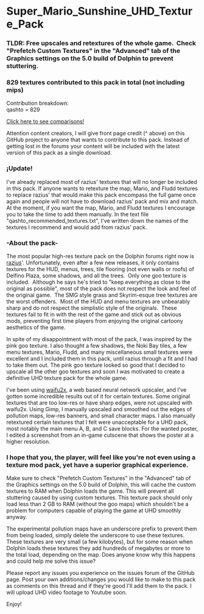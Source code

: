 # Super_Mario_Sunshine_UHD_Texture_Pack
<h3>TLDR: Free upscales and retextures of the whole game.  Check "Prefetch Custom Textures" in the "Advanced" tab of the Graphics settings on the 5.0 build of Dolphin to prevent stuttering.</h3>

<h3> 829 textures contributed to this pack in total (not including mips)</h3>
Contribution breakdown:<br>
qashto = 829

[Click here to see comparisons!](../../wiki)

Attention content creators, I will give front page credit (^ above) on this GitHub project to anyone that wants to contribute to this pack.  Instead of getting lost in the forums your content will be included with the latest version of this pack as a single download.

<h3>¡Update! </h3>
I've already replaced most of razius' textures that will no longer be included in this pack.  If anyone wants to retexture the map, Mario, and Fludd textures to replace razius' that would make this pack encompass the full game once again and people will not have to download razius' pack and mix and match.  At the moment, if you want the map, Mario, and Fludd textures I encourage you to take the time to add them manually.  In the text file "qashto_recommended_textures.txt", I've written down the names of the textures I recommend and would add from razius' pack.

<h3>-About the pack-</h3>

The most popular high-res texture pack on the Dolphin forums right now is <a href="https://forums.dolphin-emu.org/Thread-super-mario-sunshine-hires-texture-pack">razius</a>'.  Unfortunately, even after a few new releases, it only contains textures for the HUD, menus, trees, tile flooring (not even walls or roofs) of Delfino Plaza, some shadows, and all the trees.  Only one goo texture is included.  Although he says he's tried to "keep everything as close to the original as possible", most of the pack does not respect the look and feel of the original game.  The SMG style grass and Skyrim-esque tree textures are the worst offenders.  Most of the HUD and menu textures are unbearably sharp and do not respect the simplistic style of the originals.  These textures fail to fit in with the rest of the game and stick out as obvious mods, preventing first time players from enjoying the original cartoony aesthetics of the game.

In spite of my disappointment with most of the pack, I was inspired by the pink goo texture.  I also thought a few shadows, the Noki Bay tiles, a few menu textures, Mario, Fludd, and many miscellaneous small textures were excellent and I included them in this pack, until razius through a fit and I had to take them out.  The pink goo texture looked so good that I decided to upscale all the other goo textures and soon I was motivated to create a definitive UHD texture pack for the whole game.

I've been using <a href="https://github.com/nagadomi/waifu2x">waifu2x</a>, a web based neural network upscaler, and I've gotten some incredible results out of it for certain textures.  Some original textures that are too low-res or have sharp edges, were not upscaled with waifu2x.  Using Gimp, I manually upscaled and smoothed out the edges of pollution maps, low-res banners, and small character maps.  I also manually retextured certain textures that I felt were unacceptable for a UHD pack, most notably the main menu A, B, and C save blocks.  For the wanted poster, I edited a screenshot from an in-game cutscene that shows the poster at a higher resolution.

<h3>I hope that you, the player, will feel like you're not even using a texture mod pack, yet have a superior graphical experience.</h3>

Make sure to check "Prefetch Custom Textures" in the "Advanced" tab of the Graphics settings on the 5.0 build of Dolphin, this will cache the custom textures to RAM when Dolphin loads the game. This will prevent all stuttering caused by using custom textures. This texture pack should only load less than 2 GB to RAM (without the goo maps) which shouldn't be a problem for computers capable of playing the game at UHD smoothly anyway.

The experimental pollution maps have an underscore prefix to prevent them from being loaded, simply delete the underscore to use these textures.  These textures are very small (a few kilobytes), but for some reason when Dolphin loads these textures they add hundreds of megabytes or more to the total load, depending on the map.  Does anyone know why this happens and could help me solve this issue?

Please report any issues you experience on the issues forum of the GitHub page.  Post your own additions/changes you would like to make to this pack as comments on this thread and if they're good I'll add them to the pack.  I will upload UHD video footage to Youtube soon.

Enjoy!
